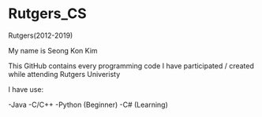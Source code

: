 # Rutgers_CS
Rutgers(2012-2019)
  
My name is Seong Kon Kim
  
This GitHub contains every programming code I have participated / created while attending Rutgers Univeristy

I have use:
  
-Java
-C/C++
-Python (Beginner)
-C#     (Learning)
